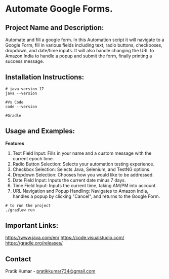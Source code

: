 # Automate Google Forms.

## Project Name and Description:
Automate and fill a google form. In this Automation script it will navigate to a Google Form, fill in various fields including text, radio buttons, checkboxes, dropdown, and date/time inputs. It will also handle changing the URL to Amazon India to handle a popup and submit the form, finally printing a success message. 


## Installation Instructions:

```
# java version 17
java --version

#Vs Code
code --version

#Gradle

```

## Usage and Examples:
**Features**
1. Text Field Input: Fills in your name and a custom message with the current epoch time.
2. Radio Button Selection: Selects your automation testing experience.
3. Checkbox Selection: Selects Java, Selenium, and TestNG options.
4. Dropdown Selection: Chooses how you would like to be addressed.
5. Date Field Input: Inputs the current date minus 7 days.
6. Time Field Input: Inputs the current time, taking AM/PM into account.
7. URL Navigation and Popup Handling: Navigates to Amazon India, handles a popup by clicking "Cancel", and returns to the Google Form.

```
# to run the project
./gradlew run
```

## Important Links:
https://www.java.com/en/
https://code.visualstudio.com/
https://gradle.org/releases/

## Contact
Pratik Kumar - pratikkumar734@gmail.com


 
